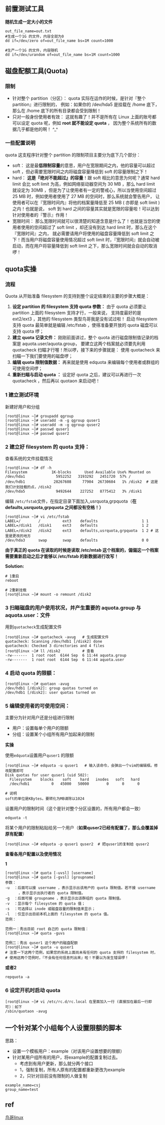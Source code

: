 ## 前置测试工具

**随机生成一定大小的文件**

```
out_file_name=out.txt
#生成一个1G 的文件，内容全部为0
dd if=/dev/zero of=out_file_name bs=1M count=1000

#生产一个1G 的文件，内容随机
dd if=/dev/urandom of=out_file_name bs=1M count=1000
```







## 磁盘配额工具(Quota)

### 限制

- 针对整个 partition（分区）：
  quota 实际在运作的时候，是针对『整个 partition』进行限制的， 例如：如果你的 /dev/hda5 是挂载在 /home 底下，那么在 /home 底下的所有目录都会受到限制！
- 只对一般身份使用者有效：
  这就有趣了！并不是所有在 Linux 上面的账号都可以设定 quota 呢，例如 **root 就不能设定 quota** ， 因为整个系统所有的数据几乎都是他的啊！ ^_^



### 一些配置说明

quota 这支程序针对整个 partition 的限制项目主要分为底下几个部分：

- soft：
  这是最**低限制容量**的意思，用户在宽限期间之内，他的容量可以超过 soft ，但必需要宽限时间之内将磁盘容量降低到 soft 的容量限制之下！
- hard：
  **这是『绝对不能超过』的容量**！跟 soft 相比的意思为何呢？通常 hard limit 会比 soft limit 为高，例如网络驱动器空间为 30 MB ，那么 hard limit 就设定为 30MB ，但是为了让使用者有一定的警戒心，所以当使用空间超过 25 MB 时，例如使用者使用了 27 MB 的空间时，那么系统就会警告用户， 让使用者可以在『宽限时间内』将他的档案量降低至 25 MB ( 亦即是 soft limit )之内！也就是说， soft 到 hard 之间的容量其实就是宽限的容量啦！可以达到针对使用者的『警示』作用！
- 宽限时间：
  那么宽限时间就可以很清楚的知道含意是什么了！也就是当您的使用者使用的空间超过了 soft limit ，却还没有到达 hard limit 时，那么在这个『宽限时间』之内， 就必需要请用户将使用的磁盘容量降低到 soft limit 之下！而当用户将磁盘容量使用情况超过 soft limit 时，『宽限时间』就会自动被启动，而在用户将容量降低到 soft limit 之下，那么宽限时间就会自动的取消啰！





## quota实操

### 流程

 Quota 从开始准备 filesystem 的支持到整个设定结束的主要的步骤大概是：

1. **设定 partition 的 filesystem 支持 quota 参数：**
   由于 quota 必须要让 partition 上面的 filesystem 支持才行，一般来说， 支持度最好的是 ext2/ext3 ，其他的 filesystem 类型鸟哥我是没有试过啦！ 启动 filesystem 支持 quota 最简单就是编辑 /etc/fstab ，使得准备要开放的 quota 磁盘可以支持 quota 啰；
2. **建立 quota 记录文件：**
   刚刚前面讲过，整个 quota 进行磁盘限制值记录的档案是 aquota.user/aquota.group， 要建立这两个档案就必须要先利用 quotacheck 扫瞄才行喔！所以啰，接下来的步骤就是： 使用 quotacheck 来扫瞄一下我们要使用的磁盘啰；
3. **编辑 quota 限制值数据：**
   再来就是使用 edquota 来编辑每个使用者或群组的可使用空间啰；
4. **重新扫瞄与启动 quota ：**
   设定好 quota 之后，建议可以再进行一次 quotacheck ，然后再以 quotaon 来启动吧！

### 1 建立测试环境

新建好用户和分组

```
[root@linux ~]# groupadd qgroup
[root@linux ~]# useradd -m -g qgroup quser1
[root@linux ~]# useradd -m -g qgroup quser2
[root@linux ~]# passwd quser1
[root@linux ~]# passwd quser2
```



### **2 建立好 filesystem 的 quota 支持：**

查看系统的文件挂载情况

```
[root@linux ~]# df -h
Filesystem           1K-blocks      Used Available Use% Mounted on
/dev/hda1              5952252   3193292   2451720  57% /
/dev/hdb1             28267608     77904  26730604   1% /disk2  # 这是我们计划挂载的点，/disk2
/dev/hda5              9492644    227252   8775412   3% /disk1
```

编辑 `/etc/fstab`文件，在指定目录下面加入,usrquota,grpquota（**在  defaults,usrquota,grpquota  之间都没有空格！）**

```
[root@linux ~]# vi /etc/fstab
LABEL=/        /          ext3    defaults                    1 1
LABEL=/disk1   /disk1     ext3    defaults                    1 2
LABEL=/disk2   /disk2     ext3    defaults,usrquota,grpquota  1 2 # 这里是更改的地方
/dev/hda3      swap       swap    defaults                    0 0
```

**由于真正的 quota 在读取的时候是读取 /etc/mtab 这个档案的，偏偏这一个档案需要重新启动之后才能够以 /etc/fstab 的新数据进行改写！**

**Solution:**

```
# 1重启
reboot

# 2重新挂载
[root@linux ~]# mount -o remount /disk2
```



### **3 扫瞄磁盘的用户使用状况，并产生重要的 aquota.group 与 aquota.user：文件**

用到`quotacheck`生成配置文件

```
[root@linux ~]# quotacheck -avug   # 生成配置文件
quotacheck: Scanning /dev/hdb1 [/disk2] done
quotacheck: Checked 3 directories and 4 files
[root@linux ~]# ll /disk2          # 查看
-rw-------  1 root root  6144 Sep  6 11:44 aquota.group
-rw-------  1 root root  6144 Sep  6 11:44 aquota.user
```



### 4 **启动 quota 的限额：**

```
[root@linux ~]# quotaon -avug
/dev/hdb1 [/disk2]: group quotas turned on
/dev/hdb1 [/disk2]: user quotas turned on
```



### 5 **编辑使用者的可使用空间：**

主要分为针对用户还是分组进行限制

- 用户：设置每单个用户的限额
- 分组：设置某个小组所有用户加起来的限制



**实操**

使用`edquota`设置用户`quser1` 的限额

```
[root@linux ~]# edquota -u quser1   # 输入该命令，会弹出一个vim的编辑框。修改配置即可
Disk quotas for user quser1 (uid 502):
  Filesystem    blocks    soft    hard   inodes   soft   hard
  /dev/hdb1          0   45000   50000        0      0      0

# 说明
soft的单位是KBytes。要转化为MB请除以1024
```

设置用户的限制时间（这个是针对整个分区设置的，所有用户都会一致）

```
edquota -t
```



将某个用户的限制粘贴给另一个用户（**如果quser2已经有配置了，那么会覆盖掉原有配置**）

```
[root@linux ~]# edquota -p quser1 quser2  # 把quser1的复制给 quser2
```





**查看各用户配置以及使用情况**

**1**

```
[root@linux ~]# quota [-uvsl] [username]
[root@linux ~]# quota [-gvsl] [groupname]
参数：
-u  ：后面可以接 username ，表示显示出该用户的 quota 限制值。若不接 username 
      ，表示显示出执行者的 quota 限制值。
-g  ：后面可接 groupname ，表示显示出该群组的 quota 限制值。
-v  ：显示每个 filesystem 的 quota 值；
-s  ：可选择以 inode 或磁盘容量的限制值来显示；
-l  ：仅显示出目前本机上面的 filesystem 的 quota 值。
范例：

范例一：秀出目前 root 自己的 quota 限制值：
[root@linux ~]# quota -guvs

范例二：秀出 quser1 这个用户的磁盘配额
[root@linux ~]# quota -u quser1
# 注意一下这两个范例，如果您的系统上面尚未有任何的 quota 支持的 filesystem 时，
# 使用这两个范例时，『不会有任何信息列出来』啦！不要以为发生错误啰！
```

**或者2**

```
repquota -a
```





### 6 **设定开机时启动 quota**

```
[root@linux ~]# vi /etc/rc.d/rc.local 在里面加入一行 (直接加在最后一行即可)：如下
/sbin/quotaon -avug
```





## 一个针对某个小组每个人设置限额的脚本

思路：

- 设置一个模板用户：example（对该用户设置想要的限额）
- 针对某用户组所有的用户，将example的配置复制过去。
  - 考虑到有用户更新，那么就分两个接口
  - 1，强制复制，所有人原有的配置都重新更改为example
  - 2，只针对目前没有限制的人做复制



```
example_name=csj
group_name=test

```





## ref

[鸟哥linux](http://cn.linux.vbird.org/linux_basic/fedora_4/0420quota-fc4.php)
